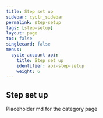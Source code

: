 ```yaml
---
title: Step set up
sidebar: cyclr_sidebar
permalink: step-setup
tags: [step-setup]
layout: page
toc: false
singlecard: false
menus:
  cycle-account-api:
    title: Step set up
    identifier: api-step-setup
    weight: 6
---
```

## Step set up

Placeholder md for the category page


